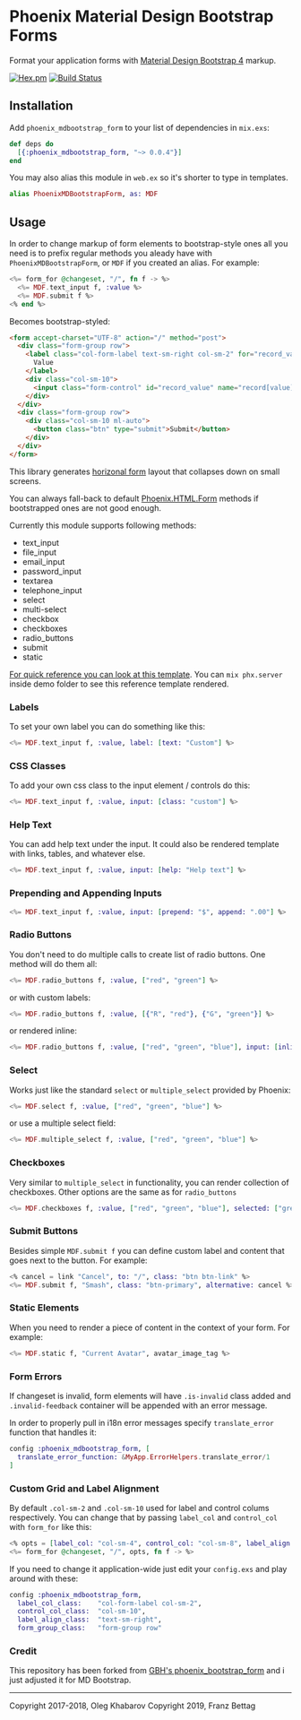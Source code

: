 # Phoenix Material Design Bootstrap Forms

Format your application forms with [Material Design Bootstrap 4](https://mdbootstrap.com) markup.

[![Hex.pm](https://img.shields.io/hexpm/v/phoenix_mdbootstrap_form.svg?style=flat)](https://hex.pm/packages/phoenix_mdbootstrap_form)
[![Build Status](https://travis-ci.org/fbettag/phoenix_mdbootstrap_form.svg?style=flat&branch=master)](https://travis-ci.org/fbettag/phoenix_mdbootstrap_form)

## Installation

Add `phoenix_mdbootstrap_form` to your list of dependencies in `mix.exs`:

```elixir
def deps do
  [{:phoenix_mdbootstrap_form, "~> 0.0.4"}]
end
```

You may also alias this module in `web.ex` so it's shorter to type in templates.

```elixir
alias PhoenixMDBootstrapForm, as: MDF
```

## Usage

In order to change markup of form elements to bootstrap-style ones all you need is
to prefix regular methods you aleady have with `PhoenixMDBootstrapForm`, or `MDF`
if you created an alias. For example:

```elixir
<%= form_for @changeset, "/", fn f -> %>
  <%= MDF.text_input f, :value %>
  <%= MDF.submit f %>
<% end %>
```

Becomes bootstrap-styled:

```html
<form accept-charset="UTF-8" action="/" method="post">
  <div class="form-group row">
    <label class="col-form-label text-sm-right col-sm-2" for="record_value">
      Value
    </label>
    <div class="col-sm-10">
      <input class="form-control" id="record_value" name="record[value]" type="text">
    </div>
  </div>
  <div class="form-group row">
    <div class="col-sm-10 ml-auto">
      <button class="btn" type="submit">Submit</button>
    </div>
  </div>
</form>
```

This library generates [horizonal form](https://mdbootstrap.com/docs/jquery/forms/basic/)
layout that collapses down on small screens.

You can always fall-back to default [Phoenix.HTML.Form](https://hexdocs.pm/phoenix_html/Phoenix.HTML.Form.html)
methods if bootstrapped ones are not good enough.

Currently this module supports following methods:

* text_input
* file_input
* email_input
* password_input
* textarea
* telephone_input
* select
* multi-select
* checkbox
* checkboxes
* radio_buttons
* submit
* static

[For quick reference you can look at this template](demo/lib/demo_web/templates/page/index.html.eex).
You can `mix phx.server` inside demo folder to see this reference template rendered.

### Labels

To set your own label you can do something like this:

```elixir
<%= MDF.text_input f, :value, label: [text: "Custom"] %>
```

### CSS Classes

To add your own css class to the input element / controls do this:

```elixir
<%= MDF.text_input f, :value, input: [class: "custom"] %>
```

### Help Text

You can add help text under the input. It could also be rendered template with
links, tables, and whatever else.

```elixir
<%= MDF.text_input f, :value, input: [help: "Help text"] %>
```

### Prepending and Appending Inputs

```elixir
<%= MDF.text_input f, :value, input: [prepend: "$", append: ".00"] %>
```

### Radio Buttons

You don't need to do multiple calls to create list of radio buttons. One method
will do them all:

```elixir
<%= MDF.radio_buttons f, :value, ["red", "green"] %>
```

or with custom labels:

```elixir
<%= MDF.radio_buttons f, :value, [{"R", "red"}, {"G", "green"}] %>

```

or rendered inline:

```elixir
<%= MDF.radio_buttons f, :value, ["red", "green", "blue"], input: [inline: true] %>
```

### Select

Works just like the standard `select` or `multiple_select` provided by Phoenix:

```elixir
<%= MDF.select f, :value, ["red", "green", "blue"] %>
```

or use a multiple select field:

```elixir
<%= MDF.multiple_select f, :value, ["red", "green", "blue"] %>
```

### Checkboxes

Very similar to `multiple_select` in functionality, you can render collection of
checkboxes. Other options are the same as for `radio_buttons`

```elixir
<%= MDF.checkboxes f, :value, ["red", "green", "blue"], selected: ["green"] %>
```


### Submit Buttons

Besides simple `MDF.submit f` you can define custom label and content that goes
next to the button. For example:

```elixir
<% cancel = link "Cancel", to: "/", class: "btn btn-link" %>
<%= MDF.submit f, "Smash", class: "btn-primary", alternative: cancel %>
```

### Static Elements

When you need to render a piece of content in the context of your form. For example:

```elixir
<%= MDF.static f, "Current Avatar", avatar_image_tag %>
```

### Form Errors

If changeset is invalid, form elements will have `.is-invalid` class added and
`.invalid-feedback` container will be appended with an error message.

In order to properly pull in i18n error messages specify `translate_error`
function that handles it:

```elixir
config :phoenix_mdbootstrap_form, [
  translate_error_function: &MyApp.ErrorHelpers.translate_error/1
]
```

### Custom Grid and Label Alignment

By default `.col-sm-2` and `.col-sm-10` used for label and control colums respectively.
You can change that by passing `label_col` and `control_col` with `form_for` like this:

```elixir
<% opts = [label_col: "col-sm-4", control_col: "col-sm-8", label_align: "text-sm-left"] %>
<%= form_for @changeset, "/", opts, fn f -> %>

```

If you need to change it application-wide just edit your `config.exs` and play around with these:

```elixir
config :phoenix_mdbootstrap_form,
  label_col_class:    "col-form-label col-sm-2",
  control_col_class:  "col-sm-10",
  label_align_class:  "text-sm-right",
  form_group_class:   "form-group row"

```

### Credit

This repository has been forked from [GBH's phoenix_bootstrap_form](https://github.com/GBH/phoenix_bootstrap_form) and i just adjusted it for MD Bootstrap.


---

Copyright 2017-2018, Oleg Khabarov
Copyright 2019, Franz Bettag
